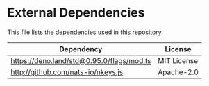# External Dependencies

This file lists the dependencies used in this repository.

| Dependency                                | License     |
| ----------------------------------------- | ----------- |
| https://deno.land/std@0.95.0/flags/mod.ts | MIT License |
| http://github.com/nats-io/nkeys.js        | Apache-2.0  |
